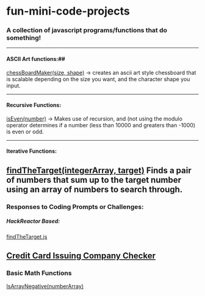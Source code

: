 # fun-mini-code-projects
### A collection of javascript programs/functions that do something!

---------------------------------------------------------
#### ASCII Art functions:##
[chessBoardMaker(size, shape)](https://github.com/mac-kenzie-lee/fun-mini-code-projects/blob/main/chessBoardShapeMaker.js) -> creates an ascii art style chessboard that is scalable depending on the size you want, and the character shape you input.

---------------------------------------------------------
#### Recursive Functions:
[isEven(number)](https://github.com/mac-kenzie-lee/fun-mini-code-projects/blob/main/recursive-functions-isEven.js) -> Makes use of recursion, and (not using the modulo operator determines if a number (less than 10000 and greaters than -1000) is even or odd.

----------------------------------------------------------
#### Iterative Functions:
[findTheTarget(integerArray, target)](https://github.com/mac-kenzie-lee/fun-mini-code-projects/blob/main/findTheTarget.js) Finds a pair of numbers that sum up to the target number using an array of numbers to search through.
------------------------------------------------------------
### Responses to Coding Prompts or Challenges:
##### HackReactor Based: 
[findTheTarget.js](https://github.com/mac-kenzie-lee/fun-mini-code-projects/blob/main/findTheTarget.js) 

[Credit Card Issuing Company Checker](https://github.com/mac-kenzie-lee/fun-mini-code-projects/blob/main/creditCardIssuerChecker.js)
------------------------------------------------------
### Basic Math Functions
[IsArrayNegative(numberArray)](https://github.com/mac-kenzie-lee/fun-mini-code-projects/blob/main/isArrayNegative.js)
